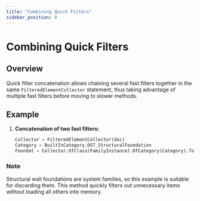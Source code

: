 ```yaml
---
title: "Combining Quick Filters"
sidebar_position: 8
---
```

# Combining Quick Filters
## Overview
Quick filter concatenation allows chaining several fast filters together in the same `FilteredElementCollector` statement, thus taking advantage of multiple fast filters before moving to slower methods.

## Example
1. **Concatenation of two fast filters:**
    ```python
    Collector = FilteredElementCollector(doc)
    Category = BuiltInCategory.OST_StructuralFoundation
    Foundat = Collector.OfClass(FamilyInstance).OfCategory(Category).ToElements()
    ```

### Note
Structural wall foundations are system families, so this example is suitable for discarding them. This method quickly filters out unnecessary items without loading all others into memory.
